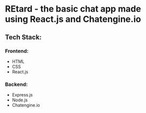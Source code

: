 # REtard - the basic chat app made using React.js and Chatengine.io
## Tech Stack:
### Frontend:
- HTML
- CSS
- React.js
### Backend:
- Express.js
- Node.js
- Chatengine.io
